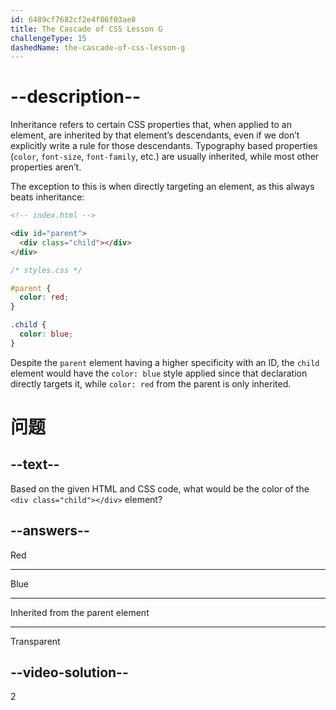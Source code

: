 ```yaml
---
id: 6489cf7682cf2e4f86f03ae8
title: The Cascade of CSS Lesson G
challengeType: 15
dashedName: the-cascade-of-css-lesson-g
---
```


# --description--

Inheritance refers to certain CSS properties that, when applied to an element, are inherited by that element’s descendants, even if we don’t explicitly write a rule for those descendants. Typography based properties (`color`, `font-size`, `font-family`, etc.) are usually inherited, while most other properties aren’t.

The exception to this is when directly targeting an element, as this always beats inheritance:

```html
<!-- index.html -->

<div id="parent">
  <div class="child"></div>
</div>
```

```css
/* styles.css */

#parent {
  color: red;
}

.child {
  color: blue;
}
```

Despite the `parent` element having a higher specificity with an ID, the `child` element would have the `color: blue` style applied since that declaration directly targets it, while `color: red` from the parent is only inherited.

# 问题

## --text--

Based on the given HTML and CSS code, what would be the color of the `<div class="child"></div>` element?

## --answers--

Red

---

Blue

---

Inherited from the parent element

---

Transparent

## --video-solution--

2
